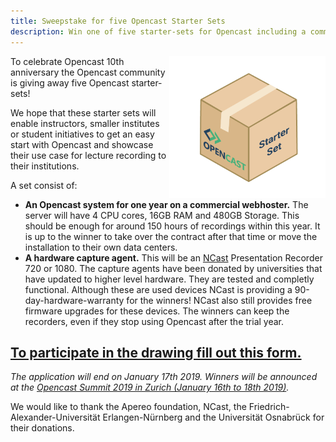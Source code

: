 ```yaml
---
title: Sweepstake for five Opencast Starter Sets
description: Win one of five starter-sets for Opencast including a commercially hosted Opencast for one year and a capture agent.
---
```


<img class="fullsizebox-image" src="assets/img/starter-set.png" alt="Starter Set package" style="float:right; width:250px">

To celebrate Opencast 10th anniversary the Opencast community is giving away five Opencast starter-sets!

We hope that these starter sets will enable instructors, smaller institutes or student initiatives to get an easy start with Opencast and showcase their use case for lecture recording to their institutions. 

A set consist of:

* **An Opencast system for one year on a commercial webhoster.** The server will have 4 CPU cores, 16GB RAM and 480GB Storage. This should be enough for around 150 hours of recordings within this year. It is up to the winner to take over the contract after that time or move the installation to their own data centers.  
* **A hardware capture agent.** This will be an [NCast](https://www.ncast.com/) Presentation Recorder 720 or 1080. The capture agents have been donated by universities that have updated to higher level hardware. They are tested and completly functional. Although these are used devices NCast is providing a 90-day-hardware-warranty for the winners! NCast also still provides free firmware upgrades for these devices. The winners can keep the recorders, even if they stop using Opencast after the trial year.

## [To participate in the drawing fill out this form.](https://goo.gl/forms/1jLKAlXaelX5Lqqd2) 

*The application will end on January 17th 2019. Winners will be announced at the [Opencast Summit 2019 in Zurich (January 16th to 18th 2019)](https://blogs.ethz.ch/opencast2019/).*

We would like to thank the Apereo foundation, NCast, the Friedrich-Alexander-Universität Erlangen-Nürnberg and the Universität Osnabrück for their donations.
